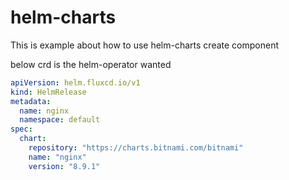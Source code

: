 # helm-charts

This is example about how to use helm-charts create component

below crd is the helm-operator wanted
```yaml
apiVersion: helm.fluxcd.io/v1
kind: HelmRelease
metadata:
  name: nginx
  namespace: default
spec:
  chart:
    repository: "https://charts.bitnami.com/bitnami"
    name: "nginx"
    version: "8.9.1"
```

